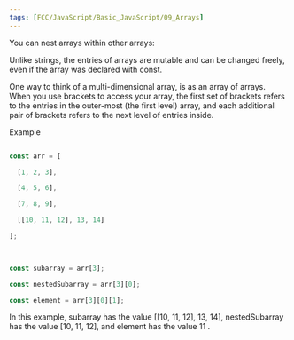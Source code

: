 ```yaml
---
tags: [FCC/JavaScript/Basic_JavaScript/09_Arrays]
---
```

You can nest arrays within other arrays:

Unlike strings, the entries of arrays are mutable and can be changed freely, even if the array was declared with const.

One way to think of a multi-dimensional array, is as an array of arrays. When you use brackets to access your array, the first set of brackets refers to the entries in the outer-most (the first level) array, and each additional pair of brackets refers to the next level of entries inside.

Example

```js

const arr = [

  [1, 2, 3],

  [4, 5, 6],

  [7, 8, 9],

  [[10, 11, 12], 13, 14]

];

  

const subarray = arr[3];

const nestedSubarray = arr[3][0];

const element = arr[3][0][1];

```

In this example, subarray has the value [[10, 11, 12], 13, 14], nestedSubarray has the value [10, 11, 12], and element has the value 11 .
